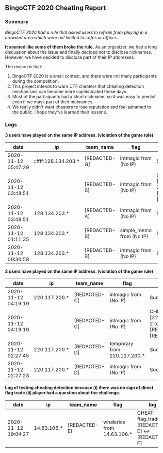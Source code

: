 ## BingoCTF 2020 Cheating Report

### Summary

*BingoCTF 2020 had a rule that asked users to refrain from playing in a crowded area which were not limited to cafes or offices.*

**It seemed like some of them broke the rule.** As an organizer, we had a long discussion about the issue and finally decided not to disclose nicknames. However, we have decided to disclose part of their IP addresses.

The reason is that:

1. BingoCTF 2020 is a small contest, and there were not many participants during the competition.
2. This project intends to warn CTF cheaters that cheating detection mechanisms can become more sophisticated these days.
3. Most of the participants had a short nickname, so it was easy to predict even if we mask part of their nicknames.
4. We really didn't want cheaters to lose reputation and feel ashamed to the public. I hope they've learned their lessons.

### Logs

**3 users have played on the same IP address. (violation of the game rule)**

|date |ip   |team_name|flag |log  |
|---	|---	|---	    |---	|---	|
| 2020-11-12 05:47:29 | ::ffff:128.134.203.* | [REDACTED-G] | intmagic from (No IP) | Success |
| 2020-11-12 03:48:51 | | [REDACTED-B] | intmagic from (No IP) | CHEAT: same_ip: [128.134.203.*] 2 teams :: [REDACTED-B],[REDACTED-A] |
| 2020-11-12 03:48:51 | 128.134.203.* | [REDACTED-A] | intmagic from (No IP) | Success |
| 2020-11-12 01:11:35 | 128.134.203.* | [REDACTED-B] | simple_memo from (No IP) | Success |
| 2020-11-12 00:30:58 | 128.134.203.* | [REDACTED-B] | intmagic from (No IP) | Success |

**2 users have played on the same IP address. (violation of the game rule)**

|date |ip   |team_name|flag |log  |
|---	|---	|---	    |---	|---	|
| 2020-11-12 04:19:19 | 220.117.200.* | [REDACTED-C] | intmagic from (No IP) | Success |
| 2020-11-12 04:19:19 | | [REDACTED-C] | intmagic from (No IP) | CHEAT: same_ip: [220.117.200.*] 2 teams :: [REDACTED-D],[REDACTED-C] |
| 2020-11-12 02:27:45 | 220.117.200.* | [REDACTED-D] | temporary from 220.117.200.* | Success |
| 2020-11-12 02:27:23 | 220.117.200.* | [REDACTED-D] | intmagic from (No IP) | Success |

**Log of testing cheating detection because (i) there was no sign of direct flag trade (ii) player had a question about the challenge.**

|date |ip   |team_name|flag |log  |
|---	|---	|---	    |---	|---	|
| 2020-11-12 19:04:27 | 14.63.106.* | [REDACTED-E] | whalerice from 14.63.106.* | CHEAT: flag_trade: [REDACTED-E] <-> [REDACTED-F] |
